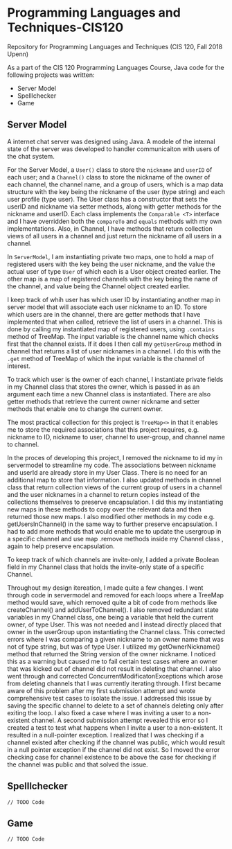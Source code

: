 # Programming Languages and Techniques-CIS120 #
Repository for Programming Languages and Techniques (CIS 120, Fall 2018 Upenn)  

As a part of the CIS 120 Programming Languages Course, Java code for the following projects was written:
- Server Model
- Spelllchecker
- Game

## Server Model ##
A internet chat server was designed using Java. A modele of the internal state of the server was developed to handler communicaiton with users of the chat system.

For the Server Model, a `User()` class to store the `nickname` and `userID` of each user; and a `Channel()` class to store the nickname of the owner of each channel, the channel name, and a group of users, which is a map data structure with the key being the nickname of the user (type string) and each user profile (type user). The User class has a constructor that sets the userID and nickname via setter methods, along with getter methods for the nickname and userID. Each class implements the `Comparable <T>` interface and I have overridden both the `compareTo` and `equals` methods with my own implementations. Also, in Channel, I have methods that return collection views of all users in a channel and just return the nickname of all users in a channel.

In `ServerModel`, I am instantiating private two maps, one to hold a map of registered users with the key being the user nickname, and the value the actual user of type `User` of which each is a User object created earlier. The other map is a map of registered channels with the key being the name of the channel, and value being the Channel object created earlier.

I keep track of whih user has which user ID by instantiating another map in server model that will associate each user nickname to an ID. To store which users are in the channel, there are getter methods that I have implemented that when called, retrieve the list of users in a channel. This is done by calling my instantiated map of registered users, using `.contains` method of TreeMap. The input variable is the channel name which checks first that the channel exists. If it does I then call my `getUserGroup` method in channel that returns a list of user nicknames in a channel. I do this with the `.get` method of TreeMap of which the input variable is the channel of interest.

To track which user is the owner of each channel, I instantiate private fields in my Channel class that stores the owner, which is passed in as an argument each time a new Channel class is instantiated. There are also getter methods that retrieve the current owner nickname and setter methods that enable one to change the current owner.

The most practical collection for this project is `TreeMap<>` in that it enables me to store the required associations that this project requires, e.g. nickname to ID, nickname to user, channel to user-group, and channel name to channel.

In the proces of developing this project, I removed the nickname to id my in servermodel to streamline my code. The associations between nickname and userId are already store in my User Class. There is no need for an additional map to store that information. I also updated methods in channel class that return collection views of the current group of users in a channel and the user nicknames in a channel to return copies instead of the collections themselves to preserve encapsulation. I did this my instantiating new maps in these methods to copy over the relevant data and then returned those new maps. I also modified other methods in my code e.g. getUsersInChannel() in the same way to further preserve encapsulation. I had to add more methods that would enable me to update the usergroup in a specific channel and use map .remove methods inside my Channel class , again to help preserve encapsulation.

To keep track of which channels are invite-only, I added a private Boolean field in my Channel class that holds the invite-only state of a specific Channel.

Throughout my design itereation, I made quite a few changes. I went through code in servermodel and removed for each loops where a TreeMap method would save, which removed quite a bit of code from methods like createChannel() and addUserToChannel(). I also removed redundant state variables in my Channel class, one being a variable that held the current owner, of type User. This was not needed and I instead directly placed that owner in the userGroup upon instantiating the Channel class. This corrected errors where I was comparing a given nickname to an owner name that was not of type string, but was of type User. I utilized my getOwnerNickname() method that returned the String version of the owner nickname. I noticed this as a warning but caused me to fail certain test cases where an owner that was kicked out of channel did not result in deleting that channel.  I also went through and corrected ConcurrentModificatonExceptions which arose from deleting channels that I was currently iterating through. I first became aware of this problem after my first submission attempt and wrote comprehensive test cases to isolate the issue. I addressed this issue by saving the specific channel to delete to a set of channels deleting only after exiting the loop. I also fixed a case where I was inviting a user to a non-existent channel. A second submission attempt revealed this error so I created a test to test what happens when I invite a user to a non-existent. It resulted in a null-pointer exception. I realized that I was checking if a channel existed after checking if the channel was public, which would result in a null pointer exception if the channel did not exist. So I moved the error checking case for channel existence to be above the case for checking if the channel was public and that solved the issue.

## Spelllchecker ##
```
// TODO Code
```

## Game ##

```
// TODO Code
```
